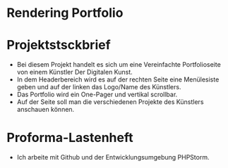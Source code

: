 # Rendering Portfolio

# Projektstsckbrief
- Bei diesem Projekt handelt es sich um eine Vereinfachte Portfolioseite von einem Künstler Der Digitalen Kunst.
- In dem Headerbereich wird es auf der rechten Seite eine Menülesiste geben und auf der linken das Logo/Name des Künstlers.
- Das Portfolio wird ein One-Pager und vertikal scrollbar. 
- Auf der Seite soll man die verschiedenen Projekte des Künstlers anschauen können.

# Proforma-Lastenheft
* Ich arbeite mit Github und der Entwicklungsumgebung PHPStorm.
